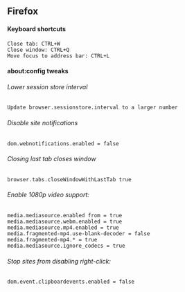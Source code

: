 ## Firefox

#### Keyboard shortcuts
    Close tab: CTRL+W
    Close window: CTRL+Q
    Move focus to address bar: CTRL+L

#### about:config tweaks

###### Lower session store interval
    Update browser.sessionstore.interval to a larger number

###### Disable site notifications
    dom.webnotifications.enabled = false

###### Closing last tab closes window
    browser.tabs.closeWindowWithLastTab true

###### Enable 1080p video support:
    media.mediasource.enabled from = true
    media.mediasource.webm.enabled = true
    media.mediasource.mp4.enabled = true
    media.fragmented-mp4.use-blank-decoder = false
    media.fragmented-mp4.* = true
    media.mediasource.ignore_codecs = true

###### Stop sites from disabling right-click:
    dom.event.clipboardevents.enabled = false

